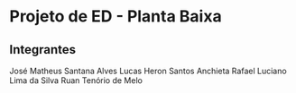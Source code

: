 # Projeto de ED - Planta Baixa

## Integrantes

José Matheus Santana Alves
Lucas Heron Santos Anchieta
Rafael Luciano Lima da Silva
Ruan Tenório de Melo
